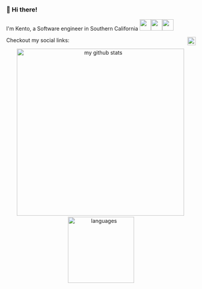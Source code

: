 ###  👋 Hi there!
I'm Kento, a Software engineer in Southern California <img src="https://media2.giphy.com/media/TiUn9ylege7lI7Dj2n/source.gif" width="30px"><img src="https://cdn.edu.buncee.com/rackspace/bnc-assets/animations/b7b0e81603cc2b33d502bb8e6280c096/859/1428011701_wavesbyyuki_01.gif" width="30px"><img src="http://fc05.deviantart.net/fs71/f/2011/161/5/2/happy_sun_by_vanillanade-d3ikqxc.gif" width="30px">

<right>Checkout my social links:</right>
<a href="https://medium.com/@kmurata798">
  <img align="right" alt="Kento Murata | Medium" width="22px" src="https://cdn4.iconfinder.com/data/icons/social-media-2210/24/Medium-512.png" />
</a>

<p align="center">
  <img src="https://github-readme-stats.vercel.app/api?username=kmurata798&show_icons=true&title_color=69f2ba&icon_color=7886e6&text_color=939eaf&bg_color=151515" alt="my github stats" width="445"/>&nbsp;
  <img src="https://github-readme-stats.vercel.app/api/top-langs/?username=ellojess&layout=compact&show_icons=true&title_color=69f2ba&icon_color=fc8930&text_color=939eaf&bg_color=151515" alt="languages" height="176">
</p>

